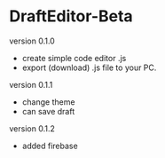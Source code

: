 # DraftEditor-Beta
version 0.1.0
- create simple code editor .js
- export (download) .js file to your PC.

version 0.1.1
- change theme
- can save draft

version 0.1.2
- added firebase
